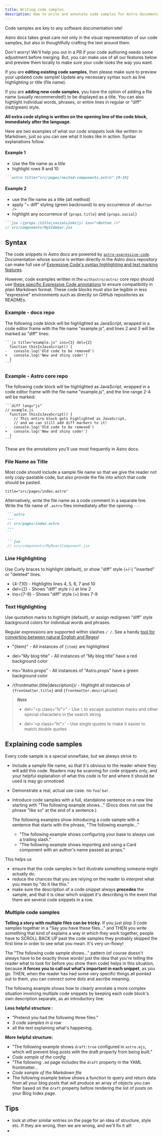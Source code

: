 ```yaml
---
title: Writing code samples
description: How to write and annotate code samples for Astro documentation.
---
```

Code samples are key to any software documentation site!

Astro docs takes great care not only in the visual representation of our code samples, but also in thoughtfully crafting the text around them.

Don't worry! We'll help you out in a PR if your code authoring needs some adjustment before merging. But, you can make use of all our features below and preview them locally to make sure your code looks the way you want.

If you are **editing existing code samples**, then please make sure to preview your updated code sample! Update any necessary syntax such as line highlighting or title (file name).

If you are **adding new code samples**, you have the option of adding a file name (usually recommended!) to be displayed as a title. You can also highlight individual words, phrases, or entire lines in regular or "diff" (red/green) style.

**All extra code styling is written on the opening line of the code block, immediately after the language.**

Here are two examples of what our code snippets look like written in Markdown, just so you can see what it looks like in action. Syntax explanations follow.

#### Example 1

- Use the file name as a title
- highlight rows 9 and 10

``````markdown
```astro title="src/pages/nested-components.astro" {9-10}
``````

#### Example 2

- use the file name as a title (alt method)
- apply "+ diff" styling (green backround) to any occurrence of `<Button />`
- highlight any occurrence of `{props.title}` and `{props.social}`

``````markdown
```jsx /{props.(title|socialLinks)}/ ins="<Button />"
// src/components/MySidebar.jsx
``````

## Syntax

The code snippets in Astro docs are powered by [`astro-expressive-code`](https://github.com/expressive-code/). Documentation whose source is written directly in the Astro docs repository can make full use of [Expressive Code's syntax highlighting and text marking features](https://github.com/expressive-code/expressive-code/blob/main/packages/astro-expressive-code/README.md#usage-in-markdown--mdx-documents).


However, code examples written in the `withastro/astro/` core repo should use [these specific Expressive Code annotations](https://github.com/expressive-code/expressive-code/blob/main/packages/@expressive-code/plugin-text-markers/README.md) to ensure compatibility in plain Markdown format. These code blocks must also be legible in less "expressive" environments such as directly on GitHub repositories as READMEs.

### Example - docs repo

The following code block will be highlighted as JavaScript,
wrapped in a code editor frame with the file name "example.js",
and lines 2 and 3 will be marked as "diff" lines:

``````
```js title="example.js" ins={3} del={2}
  function thisIsJavaScript() {
-   console.log('Old code to be removed')
+   console.log('New and shiny code!')
  }
```
``````

### Example - Astro core repo

The following code block will be highlighted as JavaScript,
wrapped in a code editor frame with the file name "example.js",
and the line range 2-4 will be marked:

``````
```diff lang="js"
// example.js
  function thisIsJavaScript() {
    // This entire block gets highlighted as JavaScript,
    // and we can still add diff markers to it!
-   console.log('Old code to be removed')
+   console.log('New and shiny code!')
  }
```
``````

These are the annotations you'll use most frequently in Astro docs.

### File Name as Title

Most code should include a sample file name so that we give the reader not only copy-pastable code, but also provide the file into which that code should be pasted.

`title="src/pages/index.astro"`

Alternatively, write the file name as a code comment in a separate line. Write the file name of `.astro` files immediately after the opening `---`

``````markdown
 ```astro
 ---
 // src/pages/index.astro
 ---
```
``````

``````markdown
 ```jsx
 // src/components/MyReactComponent.jsx
``````

### Line Highlighting

Use Curly braces to highlight (default), or show "diff" style (+/-) "inserted" or "deleted" lines.

- {4-7,10} - Highlights lines 4, 5, 6, 7 and 10
- del={2} - Shows "diff" style (-) at line 2
- ins={7-9} - Shows "diff" style (+) lines 7-9

### Text Highlighting

Use quotation marks to highlight (default), or assign red/green "diff" style background colors for individual words and phrases.

Regular expressions are supported within slashes `/ /`. See a handy [tool for converting between natural English and Regex](https://www.autoregex.xyz/)!

- "{item}" - All instances of `{item}` are highlighted

- del="My blog title" - All instances of "My blog title" have a red background color

- ins="Astro.props" - All instances of "Astro.props" have a green background color

- /{frontmatter.(title|description)}/ - Highlight all instances of `{frontmatter.title}` and `{frontmatter.description}`

> ***Note***
>
> - del="<p class=\"hi\">" - Use `\` to escape quotation marks and other special characters in the search string
>
>- del='\<p class="hi">' - Use single quotes to make it easier to match double quotes

## Explaining code samples

Every code sample is a special snowflake, but we always strive to

- Include a sample file name, so that it's obvious to the reader where they will add this code. Readers may be scanning for code snippets only, and your helpful explanation of what this code is for and where it should be used is may go unnoticed.


- Demonstrate a real, actual use case. no `foo`/ `bar`.


- Introduce code samples with a full, standalone sentence on a new line starting with "The following example shows..." (Docs does not use the phrase "like so" at the end of a sentence.)

    The following examples show introducing a code sample with a sentence that starts with the phrase, "The following example..."
    
    - "The following example shows configuring your base to always use a trailing slash."
    - "The following example shows importing and using a Card component with an author's name passed as props." 
    
This helps us
    
- ensure that the code samples in fact illustrate something someone might actually do.
- reduce the chances that you are relying on the reader to interpret what you mean by "do it like this."
- make sure the description of a code snippet always **precedes** the sample, and that it is clear which snippet it's describing in the event that there are several code snippets in a row.

### Multiple code samples

**Telling a story with multiple files can be tricky.** If you just plop 3 code samples together in a "Say you have these files..." and THEN you write something that kind of explains a way in which they work together, people have to SCROLL BACK UP past the code samples they probably skipped the first time in order to see what you mean. It's very un-flowy!

The "The following code sample shows..." pattern (of course doesn't always have to be exactly those words! just the idea that you're telling the reader what to look for before you show them code) helps in this situation, because **it forces you to call out what's important in each snippet**, as you go. THEN, when the reader has had some very specific things all pointed out to them, you can connect some dots and ascribe meaning.

The following example shows how to clearly annotate a more complex situation involving multiple code snippets by keeping each code block's own description separate, as an introductory line:

**Less helpful structure :**
- "Pretend you had the following three files:"
- *3 code samples in a row*
- all the text explaining what's happening.

**More helpful structure:**
- "The following example shows `draft:true` configured in `astro.mjs`, which will prevent blog posts with the draft property from being built."
- *Code sample of the config*
- "The following `.md` page includes the `draft` property in the YAML frontmatter...
- *Code sample of the Markdown file*
- The following example below shows a function to query and return data from all your blog posts that will produce an array of objects you can filter based on the `draft` property before rendering the list of posts on your Blog Index page.


## Tips

- look at other similar entries on the page for an idea of structure, style etc. If they are wrong, then *we* are wrong, and we'll fix it all!
- 
